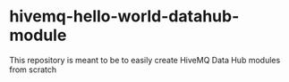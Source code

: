 # hivemq-hello-world-datahub-module
This repository is meant to be to easily create HiveMQ Data Hub modules from scratch
